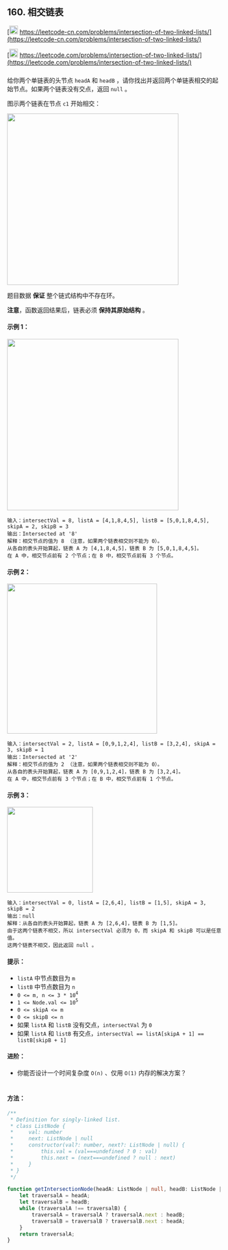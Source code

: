 ## 160. 相交链表

[<img src="https://static.leetcode-cn.com/cn-mono-assets/production/assets/logo-dark-cn.c42314a8.svg" height="20" /> https://leetcode-cn.com/problems/intersection-of-two-linked-lists/](https://leetcode-cn.com/problems/intersection-of-two-linked-lists/)

[<img src="https://assets.leetcode.com/static_assets/public/webpack_bundles/images/logo-dark.e99485d9b.svg" height="20"/> https://leetcode.com/problems/intersection-of-two-linked-lists/](https://leetcode.com/problems/intersection-of-two-linked-lists/)

###

给你两个单链表的头节点 `headA` 和 `headB` ，请你找出并返回两个单链表相交的起始节点。如果两个链表没有交点，返回 `null` 。

图示两个链表在节点 `c1` 开始相交：

<img src="https://assets.leetcode-cn.com/aliyun-lc-upload/uploads/2018/12/14/160_statement.png" width="400px" />

题目数据 **保证** 整个链式结构中不存在环。

**注意**，函数返回结果后，链表必须 **保持其原始结构** 。

#### 示例 1：

<img src="https://assets.leetcode-cn.com/aliyun-lc-upload/uploads/2018/12/14/160_example_1.png" width="400px" />

```
输入：intersectVal = 8, listA = [4,1,8,4,5], listB = [5,0,1,8,4,5], skipA = 2, skipB = 3
输出：Intersected at '8'
解释：相交节点的值为 8 （注意，如果两个链表相交则不能为 0）。
从各自的表头开始算起，链表 A 为 [4,1,8,4,5]，链表 B 为 [5,0,1,8,4,5]。
在 A 中，相交节点前有 2 个节点；在 B 中，相交节点前有 3 个节点。
```

#### 示例 2：

<img src="https://assets.leetcode-cn.com/aliyun-lc-upload/uploads/2018/12/14/160_example_2.png" width="350" />

```
输入：intersectVal = 2, listA = [0,9,1,2,4], listB = [3,2,4], skipA = 3, skipB = 1
输出：Intersected at '2'
解释：相交节点的值为 2 （注意，如果两个链表相交则不能为 0）。
从各自的表头开始算起，链表 A 为 [0,9,1,2,4]，链表 B 为 [3,2,4]。
在 A 中，相交节点前有 3 个节点；在 B 中，相交节点前有 1 个节点。
```

#### 示例 3：

<img src="https://assets.leetcode-cn.com/aliyun-lc-upload/uploads/2018/12/14/160_example_3.png" width="200" />

```
输入：intersectVal = 0, listA = [2,6,4], listB = [1,5], skipA = 3, skipB = 2
输出：null
解释：从各自的表头开始算起，链表 A 为 [2,6,4]，链表 B 为 [1,5]。
由于这两个链表不相交，所以 intersectVal 必须为 0，而 skipA 和 skipB 可以是任意值。
这两个链表不相交，因此返回 null 。
```

#### 提示：

-   `listA` 中节点数目为 `m`
-   `listB` 中节点数目为 `n`
-   `0 <= m, n <= 3 * 10`<sup>`4`</sup>
-   `1 <= Node.val <= 10`<sup>`5`</sup>
-   `0 <= skipA <= m`
-   `0 <= skipB <= n`
-   如果 `listA` 和 `listB` 没有交点，`intersectVal` 为 `0`
-   如果 `listA` 和 `listB` 有交点，`intersectVal == listA[skipA + 1] == listB[skipB + 1]`

#### 进阶：

-   你能否设计一个时间复杂度 `O(n)` 、仅用 `O(1)` 内存的解决方案？

#

#### 方法：

```ts
/**
 * Definition for singly-linked list.
 * class ListNode {
 *     val: number
 *     next: ListNode | null
 *     constructor(val?: number, next?: ListNode | null) {
 *         this.val = (val===undefined ? 0 : val)
 *         this.next = (next===undefined ? null : next)
 *     }
 * }
 */

function getIntersectionNode(headA: ListNode | null, headB: ListNode | null): ListNode | null {
    let traversalA = headA;
    let traversalB = headB;
    while (traversalA !== traversalB) {
        traversalA = traversalA ? traversalA.next : headB;
        traversalB = traversalB ? traversalB.next : headA;
    }
    return traversalA;
}
```
